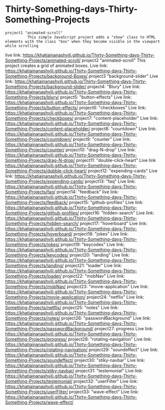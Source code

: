 # Thirty-Something-days-Thirty-Something-Projects
    project1 "animated-scroll" 
              This simple JavaScript project adds a "show" class to HTML elements with the class "box" when they become visible in the viewport while scrolling
live link: https://khatiainanashvili.github.io/Thirty-Something-days-Thirty-Something-Projects/animated-scroll/
   project2 "animated-scroll"
              This project creates a grid of animated boxes.
Live link: https://khatiainanashvili.github.io/Thirty-Something-days-Thirty-Something-Projects/background-Boxes/
   project3 "background-slider"
Live link: https://khatiainanashvili.github.io/Thirty-Something-days-Thirty-Something-Projects/background-slider/
   project4: "Blury"
Live link: https://khatiainanashvili.github.io/Thirty-Something-days-Thirty-Something-Projects/blury/
   project5: "button-effects" 
Live link: https://khatiainanashvili.github.io/Thirty-Something-days-Thirty-Something-Projects/button-effects/
   project6: "checkboxes"
Live link: https://khatiainanashvili.github.io/Thirty-Something-days-Thirty-Something-Projects/checkboxes/
   project7: "content-placeholder"
Live link: https://khatiainanashvili.github.io/Thirty-Something-days-Thirty-Something-Projects/content-placeholder/
   project8: "countdown"
Live link: https://khatiainanashvili.github.io/Thirty-Something-days-Thirty-Something-Projects/countdown/
   project9: "counter"
Live link: https://khatiainanashvili.github.io/Thirty-Something-days-Thirty-Something-Projects/counter/
   project10: "drag-N-drop"
Live link: https://khatiainanashvili.github.io/Thirty-Something-days-Thirty-Something-Projects/drag-N-drop/
   project11: "double-click-heart"
Live link https://khatiainanashvili.github.io/Thirty-Something-days-Thirty-Something-Projects/dubble-click-heart/
   project12: "expending-cards"
Live link: https://khatiainanashvili.github.io/Thirty-Something-days-Thirty-Something-Projects/expending-cards/
   project13: "faq" 
Live link: https://khatiainanashvili.github.io/Thirty-Something-days-Thirty-Something-Projects/faq/
  project14: "feedback"
live link: https://khatiainanashvili.github.io/Thirty-Something-days-Thirty-Something-Projects/feedback/
  project15: "github-profiles" 
Live link: https://khatiainanashvili.github.io/Thirty-Something-days-Thirty-Something-Projects/github-profiles/
  project16: "hidden-search"
Live link: https://khatiainanashvili.github.io/Thirty-Something-days-Thirty-Something-Projects/hidden-search/
  project17: "hoverboard"
Live link: https://khatiainanashvili.github.io/Thirty-Something-days-Thirty-Something-Projects/hoverboard/
   project18: "jokes"
Live link: https://khatiainanashvili.github.io/Thirty-Something-days-Thirty-Something-Projects/jokes/
   project19: "keycodes"
Live link: https://khatiainanashvili.github.io/Thirty-Something-days-Thirty-Something-Projects/keycodes/
   project20: "landing"
Live link: https://khatiainanashvili.github.io/Thirty-Something-days-Thirty-Something-Projects/landing/
   project21: "loader"
Live link: https://khatiainanashvili.github.io/Thirty-Something-days-Thirty-Something-Projects/loader/
   project22: "mobNav"
Live link: https://khatiainanashvili.github.io/Thirty-Something-days-Thirty-Something-Projects/mobNav/
   project23: "movie-application"
Live link: https://khatiainanashvili.github.io/Thirty-Something-days-Thirty-Something-Projects/movie-application/
   project24: "netflix"
Live link: https://khatiainanashvili.github.io/Thirty-Something-days-Thirty-Something-Projects/netflix/
   project25: "notes"
Live link: https://khatiainanashvili.github.io/Thirty-Something-days-Thirty-Something-Projects/notes/
   project26: "passwordBackground"
Live link: https://khatiainanashvili.github.io/Thirty-Something-days-Thirty-Something-Projects/passwordBackground/
   project27: progress
Live link: https://khatiainanashvili.github.io/Thirty-Something-days-Thirty-Something-Projects/progress/
   project28: "rotating-navigation"
Live link: https://khatiainanashvili.github.io/Thirty-Something-days-Thirty-Something-Projects/rotating-navigation/
   project29: "soundeffect"
Live link: https://khatiainanashvili.github.io/Thirty-Something-days-Thirty-Something-Projects/soundeffect/
   project30: "stiky-navbar"
Live link: https://khatiainanashvili.github.io/Thirty-Something-days-Thirty-Something-Projects/stiky-navbar/
   project31: "testemonial"
Live link: https://khatiainanashvili.github.io/Thirty-Something-days-Thirty-Something-Projects/testemonial/
   project32: "userFilter"
Live link: https://khatiainanashvili.github.io/Thirty-Something-days-Thirty-Something-Projects/userFilter/
   project33: "wave-effect"
Live link: https://khatiainanashvili.github.io/Thirty-Something-days-Thirty-Something-Projects/wave-effect/
